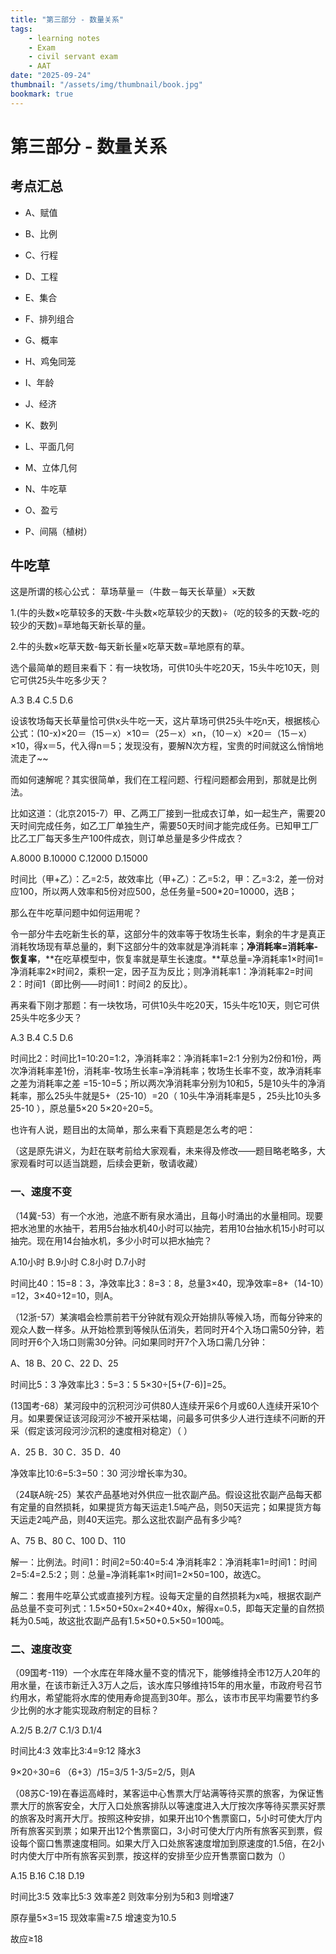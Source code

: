 ```yaml
---
title: "第三部分 - 数量关系"
tags:
    - learning notes
    - Exam
    - civil servant exam
    - AAT
date: "2025-09-24"
thumbnail: "/assets/img/thumbnail/book.jpg"
bookmark: true
---
```

# 第三部分 - 数量关系
## 考点汇总
- A、赋值

- B、比例

- C、行程

- D、工程

- E、集合

- F、排列组合

- G、概率

- H、鸡兔同笼

- I、年龄

- J、经济

- K、数列

- L、平面几何

- M、立体几何

- N、牛吃草

- O、盈亏

- P、间隔（植树）


## 牛吃草

这是所谓的核心公式： 草场草量＝（牛数－每天长草量）×天数

1.(牛的头数×吃草较多的天数-牛头数×吃草较少的天数)÷（吃的较多的天数-吃的较少的天数)=草地每天新长草的量。

2.牛的头数×吃草天数-每天新长量×吃草天数=草地原有的草。

选个最简单的题目来看下：有一块牧场，可供10头牛吃20天，15头牛吃10天，则它可供25头牛吃多少天？

A.3 B.4 C.5 D.6

设该牧场每天长草量恰可供x头牛吃一天，这片草场可供25头牛吃n天，根据核心公式：(10-x)×20＝（15－x）×10＝（25－x）×n，（10－x）×20＝（15－x）×10，得x＝5，代入得n＝5；发现没有，要解N次方程，宝贵的时间就这么悄悄地流走了~~

而如何速解呢？其实很简单，我们在工程问题、行程问题都会用到，那就是比例法。

比如这道：（北京2015-7）甲、乙两工厂接到一批成衣订单，如一起生产，需要20天时间完成任务，如乙工厂单独生产，需要50天时间才能完成任务。已知甲工厂比乙工厂每天多生产100件成衣，则订单总量是多少件成衣？

A.8000 B.10000 C.12000 D.15000

时间比（甲+乙）：乙=2:5，故效率比（甲+乙）：乙=5:2，甲：乙=3:2，差一份对应100，所以两人效率和5份对应500，总任务量=500*20=10000，选B；

那么在牛吃草问题中如何运用呢？

令一部分牛去吃新生长的草，这部分牛的效率等于牧场生长率，剩余的牛才是真正消耗牧场现有草总量的，剩下这部分牛的效率就是净消耗率；**净消耗率=消耗率-恢复率**，**在吃草模型中，恢复率就是草生长速度。**草总量=净消耗率1×时间1=净消耗率2×时间2，乘积一定，因子互为反比；则净消耗率1：净消耗率2=时间2：时间1（即比例——时间1：时间2 的反比）。

再来看下刚才那题：有一块牧场，可供10头牛吃20天，15头牛吃10天，则它可供25头牛吃多少天？

A.3 B.4 C.5 D.6

时间比2：时间比1=10:20=1:2，净消耗率2：净消耗率1=2:1 分别为2份和1份，两次净消耗率差1份，消耗率-牧场生长率=净消耗率；牧场生长率不变，故净消耗率之差为消耗率之差 =15-10=5；所以两次净消耗率分别为10和5，5是10头牛的净消耗率，那么25头牛就是5+（25-10）=20（ 10头牛净消耗率是5 ，25头比10头多 25-10 ），原总量5×20 5×20÷20=5。

也许有人说，题目出的太简单，那么来看下真题是怎么考的吧：

（这是原先讲义，为赶在联考前给大家观看，未来得及修改——题目略老略多，大家观看时可以适当跳题，后续会更新，敬请收藏）

### 一、速度不变

（14冀-53）有一个水池，池底不断有泉水涌出，且每小时涌出的水量相同。现要把水池里的水抽干，若用5台抽水机40小时可以抽完，若用10台抽水机15小时可以抽完。现在用14台抽水机，多少小时可以把水抽完？

A.10小时 B.9小时 C.8小时 D.7小时

时间比40：15=8：3，净效率比3：8=3：8，总量3×40，现净效率=8+（14-10）=12，3×40÷12=10，则A。

（12浙-57）某演唱会检票前若干分钟就有观众开始排队等候入场，而每分钟来的观众人数一样多。从开始检票到等候队伍消失，若同时开4个入场口需50分钟，若同时开6个入场口则需30分钟。问如果同时开7个入场口需几分钟：

A、18 B、20 C、22 D、25

时间比5：3 净效率比3：5=3：5 5×30÷[5+(7-6)]=25。

(13国考-68）某河段中的沉积河沙可供80人连续开采6个月或60人连续开采10个月。如果要保证该河段河沙不被开采枯竭，问最多可供多少人进行连续不问断的开采（假定该河段河沙沉积的速度相对稳定）（ ）

A．25 B．30 C．35 D．40

净效率比10:6=5:3=50：30 河沙增长率为30。

（24联A皖-25）某农产品基地对外供应一批农副产品。假设这批农副产品每天都有定量的自然损耗，如果提货方每天运走1.5吨产品，则50天运完；如果提货方每天运走2吨产品，则40天运完。那么这批农副产品有多少吨?

A、75 B、80 C、100 D、110

解一：比例法。时间1：时间2=50:40=5:4 净消耗率2：净消耗率1=时间1：时间2=5:4=2.5:2；则：总量=净消耗率1×时间1=2×50=100，故选C。

解二：套用牛吃草公式或直接列方程。设每天定量的自然损耗为x吨，根据农副产品总量不变可列式：1.5×50+50x=2×40+40x，解得x=0.5，即每天定量的自然损耗为0.5吨，故这批农副产品有1.5×50+0.5×50=100吨。

### 二、速度改变

（09国考-119）一个水库在年降水量不变的情况下，能够维持全市12万人20年的用水量，在该市新迁入3万人之后，该水库只够维持15年的用水量，市政府号召节约用水，希望能将水库的使用寿命提高到30年。那么，该市市民平均需要节约多少比例的水才能实现政府制定的目标？

A.2/5 B.2/7 C.1/3 D.1/4

时间比4:3 效率比3:4=9:12 降水3

9×20÷30=6 （6+3）/15=3/5 1-3/5=2/5，则A

（08苏C-19)在春运高峰时，某客运中心售票大厅站满等待买票的旅客，为保证售票大厅的旅客安全，大厅入口处旅客排队以等速度进入大厅按次序等待买票买好票的旅客及时离开大厅。按照这种安排，如果开出10个售票窗口，5小时可使大厅内所有旅客买到票；如果开出12个售票窗口，3小时可使大厅内所有旅客买到票，假设每个窗口售票速度相同。如果大厅入口处旅客速度增加到原速度的1.5倍，在2小时内使大厅中所有旅客买到票，按这样的安排至少应开售票窗口数为（）

A.15 B.16 C.18 D.19

时间比3:5 效率比5:3 效率差2 则效率分别为5和3 则增速7

原存量5×3=15 现效率需≥7.5 增速变为10.5

故应≥18
